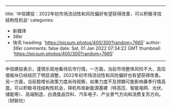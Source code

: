 
---
title: '中信建投：2022年初市场流动性和风险偏好有望获得改善，可以积极寻找结构性机会'
categories: 
 - 新媒体
 - 36kr
 - 快讯
headimg: 'https://picsum.photos/400/300?random=7665'
author: 36kr
comments: false
date: Sat, 01 Jan 2022 07:34:22 GMT
thumbnail: 'https://picsum.photos/400/300?random=7665'
---

<div>   
中信建投表示，谨慎乐观地看待后市行情，一方面，当前市场整体风险不大，高估值板块已经经历了明显调整，2022年初市场流动性和风险偏好也有望获得改善。另一方面，当前稳增长政策力度尚待观察，如果力度不及预期可能影响春季行情高度。可以积极寻找结构性机会，择机布局新能源基建（特高压、智能电网、光伏、储能等）、高端制造、白酒食品饮料、汽车电子、产业景气方向和消费复苏方向。（财联社）  
</div>
            